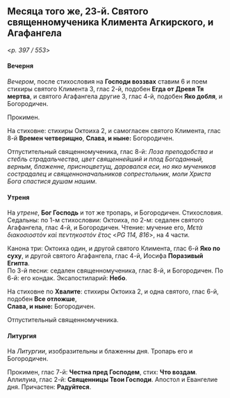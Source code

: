 
## Месяца того же, 23-й. Святого священномученика Климента Агкирского, и Агафангела  

<*p. 397 / 553*>

#### Вечерня

*Вечером*, после стихословия на **Господи воззвах** ставим 6 и поем стихиры святого Климента 3, глас 2-й, 
подобен **Егда от Древя Тя мертва**, и святого Агафангела другие 3, глас 4-й, подобен **Яко добля**, 
и Богородичен.   

Прокимен. 

На стиховне: стихиры Октоиха 2, и самогласен святого Климента, глас 8-й **Времен четверищно**, 
**Слава, и ныне:** Богородичен.  

Отпустительный священномученика, глас 8-й: *Лоза преподобства и стебль страдальчества, цвет священнейший 
и плод Богоданный, верным, блаженне, присноцветущ, даровался еси, но яко мучеников сострадалец и 
священноначальников сопрестольник, моли Христа Бога спастися душам нашим*. 

#### Утреня

На *утрене*, **Бог Господь** и тот же тропарь, и Богородичен. Стихословия. Седальны: 
по 1-м стихословии: Октоиха, 
по 2-м: седален святого Агафангела, глас 4-й, и Богородичен. 
Чтение: мучение его, *Μετὰ διακοσιοστὸν καὶ πεντηκοστόν ἔτος* <*PG 114, 816*>, на 4 части. 

Канона три: Октоиха один, и другой святого Климента, глас 6-й **Яко по суху**, и другой святого 
Агафангела, глас 4-й, Иосифа **Поразивый Египта**.    
По 3-й песни: седален священномученика, глас 8-й, и Богородичен. 
По 6-й: его кондак.
Эксапостиларий: **Небо**. 

На стиховне по **Хвалите**: стихиры Октоиха 2, и одна святого, глас 6-й, подобен **Все отложше**,  
**Слава, и ныне:** Богородичен. 

Отпустительный священномученика. 

#### Литургия

На *Литургии*, изобразительны и блаженны дня. 
Тропарь его и Богородичен. 

Прокимен, глас 7-й: **Честна пред Господем**, стих: **Что воздам**. 
Аллилуиа, глас 2-й: **Священницы Твои Господи**. 
Апостол и Евангелие дня. 
Причастен: **Радуйтеся**. 
